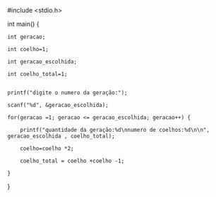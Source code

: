 
#include <stdio.h>

int main() {
    
    int geracao;
    
    int coelho=1;
    
    int geracao_escolhida;
    
    int coelho_total=1;
    
    
    printf("digite o numero da geração:");
    
    scanf("%d", &geracao_escolhida);
    
    for(geracao =1; geracao <= geracao_escolhida; geracao++) {
        
        printf("quantidade da geração:%d\nnumero de coelhos:%d\n\n", geracao_escolhida , coelho_total);
        
        coelho=coelho *2;
        
        coelho_total = coelho +coelho -1;
        
    }

  
}
